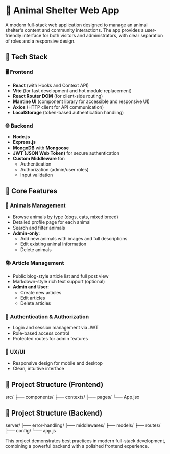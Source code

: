 # 🐾 Animal Shelter Web App

A modern full-stack web application designed to manage an animal shelter's content and community interactions. The app provides a user-friendly interface for both visitors and administrators, with clear separation of roles and a responsive design.

## 🚀 Tech Stack

### 🖥 Frontend
- **React** (with Hooks and Context API)
- **Vite** (for fast development and hot module replacement)
- **React Router DOM** (for client-side routing)
- **Mantine UI** (component library for accessible and responsive UI)
- **Axios** (HTTP client for API communication)
- **LocalStorage** (token-based authentication handling)

### 🌐 Backend
- **Node.js**
- **Express.js**
- **MongoDB** with **Mongoose**
- **JWT (JSON Web Token)** for secure authentication
- **Custom Middleware** for:
  - Authentication
  - Authorization (admin/user roles)
  - Input validation

## 🧩 Core Features

### 🐶 Animals Management
- Browse animals by type (dogs, cats, mixed breed)
- Detailed profile page for each animal
- Search and filter animals
- **Admin-only**:
  - Add new animals with images and full descriptions
  - Edit existing animal information
  - Delete animals

### 📚 Article Management
- Public blog-style article list and full post view
- Markdown-style rich text support (optional)
- **Admin and User**:
  - Create new articles
  - Edit articles
  - Delete articles

### 🔐 Authentication & Authorization
- Login and session management via JWT
- Role-based access control
- Protected routes for admin features

### 🌈 UX/UI
- Responsive design for mobile and desktop
- Clean, intuitive interface

## 📁 Project Structure (Frontend)

src/ ├── components/ ├── contexts/ ├── pages/ └── App.jsx
## 📁 Project Structure (Backend)

server/ ├── error-handling/ ├── middlewares/ ├── models/ ├── routes/ ├── config/ └── app.js

This project demonstrates best practices in modern full-stack development, combining a powerful backend with a polished frontend experience.